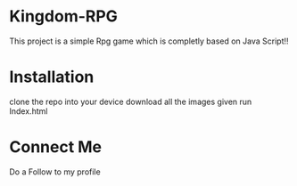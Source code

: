 # Kingdom-RPG
This project is a simple Rpg game which is completly based on Java Script!!
# Installation
clone the repo into your device
download all the images given
run Index.html
# Connect Me 
Do a Follow to my profile

